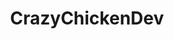 ---
title: CrazyChickenDev
github: https://github.com/CrazyChickenDev
mode: dark
transition: 1s
score: 84.1
archetype:
- Code
- Editor’s Choice
- Little Bit of Everything
---